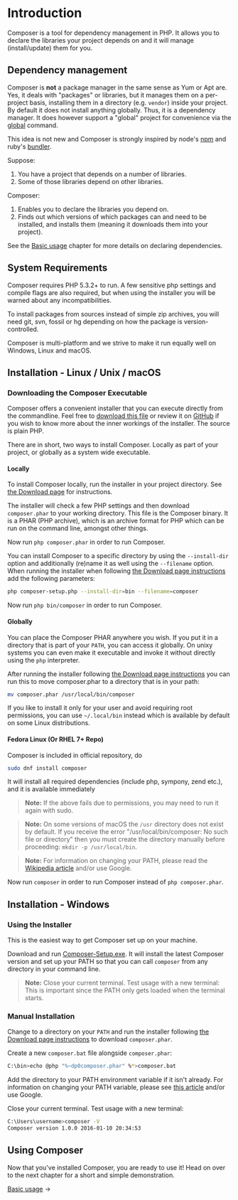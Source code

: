 # Introduction

Composer is a tool for dependency management in PHP. It allows you to declare
the libraries your project depends on and it will manage (install/update) them
for you.

## Dependency management

Composer is **not** a package manager in the same sense as Yum or Apt are. Yes,
it deals with "packages" or libraries, but it manages them on a per-project
basis, installing them in a directory (e.g. `vendor`) inside your project. By
default it does not install anything globally. Thus, it is a dependency
manager. It does however support a "global" project for convenience via the
[global](03-cli.md#global) command.

This idea is not new and Composer is strongly inspired by node's
[npm](https://www.npmjs.com/) and ruby's [bundler](https://bundler.io/).

Suppose:

1. You have a project that depends on a number of libraries.
1. Some of those libraries depend on other libraries.

Composer:

1. Enables you to declare the libraries you depend on.
1. Finds out which versions of which packages can and need to be installed, and
   installs them (meaning it downloads them into your project).

See the [Basic usage](01-basic-usage.md) chapter for more details on declaring
dependencies.

## System Requirements

Composer requires PHP 5.3.2+ to run. A few sensitive php settings and compile
flags are also required, but when using the installer you will be warned about
any incompatibilities.

To install packages from sources instead of simple zip archives, you will need
git, svn, fossil or hg depending on how the package is version-controlled.

Composer is multi-platform and we strive to make it run equally well on Windows,
Linux and macOS.

## Installation - Linux / Unix / macOS

### Downloading the Composer Executable

Composer offers a convenient installer that you can execute directly from the
commandline. Feel free to [download this file](https://getcomposer.org/installer)
or review it on [GitHub](https://github.com/composer/getcomposer.org/blob/master/web/installer)
if you wish to know more about the inner workings of the installer. The source
is plain PHP.

There are in short, two ways to install Composer. Locally as part of your
project, or globally as a system wide executable.

#### Locally

To install Composer locally, run the installer in your project directory. See 
[the Download page](https://getcomposer.org/download/) for instructions.

The installer will check a few PHP settings and then download `composer.phar`
to your working directory. This file is the Composer binary. It is a PHAR
(PHP archive), which is an archive format for PHP which can be run on
the command line, amongst other things.

Now run `php composer.phar` in order to run Composer.

You can install Composer to a specific directory by using the `--install-dir`
option and additionally (re)name it as well using the `--filename` option. When
running the installer when following
[the Download page instructions](https://getcomposer.org/download/) add the
following parameters:

```sh
php composer-setup.php --install-dir=bin --filename=composer
```

Now run `php bin/composer` in order to run Composer.

#### Globally

You can place the Composer PHAR anywhere you wish. If you put it in a directory
that is part of your `PATH`, you can access it globally. On unixy systems you
can even make it executable and invoke it without directly using the `php`
interpreter.

After running the installer following [the Download page instructions](https://getcomposer.org/download/)
you can run this to move composer.phar to a directory that is in your path:

```sh
mv composer.phar /usr/local/bin/composer
```

If you like to install it only for your user and avoid requiring root permissions,
you can use `~/.local/bin` instead which is available by default on some
Linux distributions.

#### Fedora Linux (Or RHEL 7+ Repo)

Composer is included in official repository, do 
```sh
sudo dnf install composer
```

It will install all required dependencies (include php, sympony, zend etc.), and it is available immediately

> **Note:** If the above fails due to permissions, you may need to run it again
> with sudo.

> **Note:** On some versions of macOS the `/usr` directory does not exist by
> default. If you receive the error "/usr/local/bin/composer: No such file or
> directory" then you must create the directory manually before proceeding:
> `mkdir -p /usr/local/bin`.

> **Note:** For information on changing your PATH, please read the
> [Wikipedia article](https://en.wikipedia.org/wiki/PATH_(variable)) and/or use Google.

Now run `composer` in order to run Composer instead of `php composer.phar`.

## Installation - Windows

### Using the Installer

This is the easiest way to get Composer set up on your machine.

Download and run
[Composer-Setup.exe](https://getcomposer.org/Composer-Setup.exe). It will
install the latest Composer version and set up your PATH so that you can
call `composer` from any directory in your command line.

> **Note:** Close your current terminal. Test usage with a new terminal: This is
> important since the PATH only gets loaded when the terminal starts.

### Manual Installation

Change to a directory on your `PATH` and run the installer following
[the Download page instructions](https://getcomposer.org/download/)
to download `composer.phar`.

Create a new `composer.bat` file alongside `composer.phar`:

```sh
C:\bin>echo @php "%~dp0composer.phar" %*>composer.bat
```

Add the directory to your PATH environment variable if it isn't already.
For information on changing your PATH variable, please see
[this article](https://www.computerhope.com/issues/ch000549.htm) and/or
use Google.

Close your current terminal. Test usage with a new terminal:

```sh
C:\Users\username>composer -V
Composer version 1.0.0 2016-01-10 20:34:53
```

## Using Composer

Now that you've installed Composer, you are ready to use it! Head on over to the
next chapter for a short and simple demonstration.

[Basic usage](01-basic-usage.md) &rarr;
